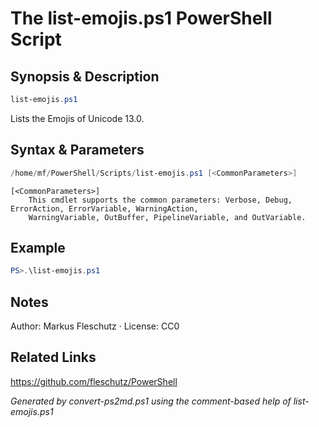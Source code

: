 # The list-emojis.ps1 PowerShell Script

## Synopsis & Description
```powershell
list-emojis.ps1
```

Lists the Emojis of Unicode 13.0.

## Syntax & Parameters
```powershell
/home/mf/PowerShell/Scripts/list-emojis.ps1 [<CommonParameters>]
```

```
[<CommonParameters>]
    This cmdlet supports the common parameters: Verbose, Debug, ErrorAction, ErrorVariable, WarningAction, 
    WarningVariable, OutBuffer, PipelineVariable, and OutVariable.
```

## Example
```powershell
PS>.\list-emojis.ps1
```


## Notes
Author: Markus Fleschutz · License: CC0

## Related Links
https://github.com/fleschutz/PowerShell

*Generated by convert-ps2md.ps1 using the comment-based help of list-emojis.ps1*
